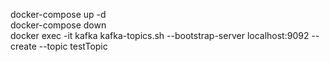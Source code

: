 docker-compose up -d  
docker-compose down  
docker exec -it kafka kafka-topics.sh --bootstrap-server localhost:9092 --create --topic testTopic 